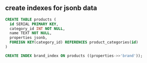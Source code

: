 ## create indexes for jsonb data

```sql
CREATE TABLE products (
  id SERIAL PRIMARY KEY,
  category_id INT NOT NULL,
  name TEXT NOT NULL,
  properties jsonb,
  FOREIGN KEY(category_id) REFERENCES product_categories(id)
)
```

```sql
CREATE INDEX brand_index ON products ((properties->>'brand'));
```

